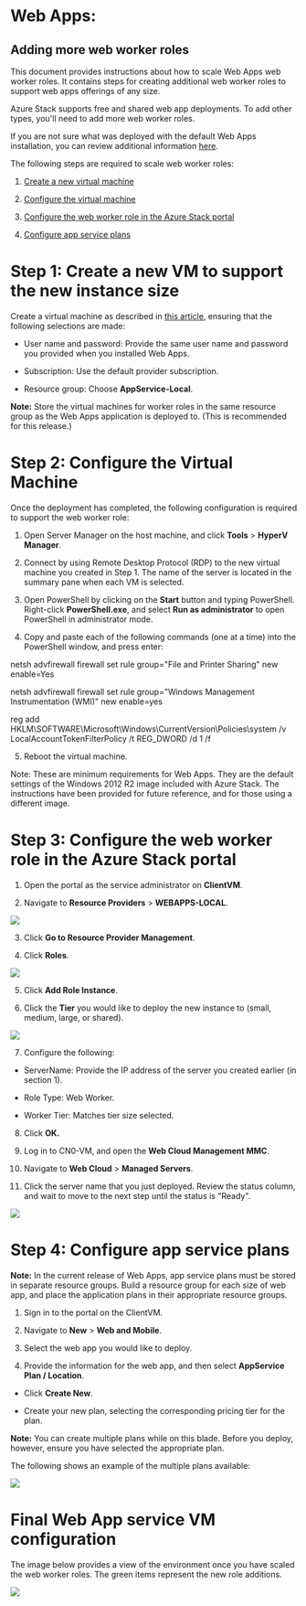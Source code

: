 <properties
	pageTitle="Azure Stack Adding more Web Worker Roles | Microsoft Azure"
	description="Detailed guidance for scaling Azure Stack Web App"
	services="azure-stack"
	documentationCenter=""
	authors="kathm"
	manager="slinehan"
	editor=""/>

<tags
	ms.service="azure-stack"
	ms.workload="app-service"
	ms.tgt_pltfrm="na"
	ms.devlang="na"
	ms.topic="article"
	ms.date="08/09/2016"
	ms.author="kathm"/>

#    Web Apps:

##  Adding more web worker roles

This document provides instructions about how to scale Web Apps web worker roles. It contains steps for creating additional web worker roles to support web apps offerings of any size.

Azure Stack supports free and shared web app deployments. To add other types, you'll need to add more web worker roles.

If you are not sure what was deployed with the default Web Apps installation, you can review additional information [here](/azure-stack-webapps-overview.md).

The following steps are required to scale web worker roles:

1.  [Create a new virtual machine](#step-1-create-a-new-vm-to-support-the-new-instance-size)

2.  [Configure the virtual machine](#step-2-configure-the-virtual-machine)

3.  [Configure the web worker role in the Azure Stack portal](#step-3-configure-the-web-worker-role-in-the-azure-stack-portal)

4.  [Configure app service plans](#step-4-configure-app-service-plans)

Step 1: Create a new VM to support the new instance size
========================================================

Create a virtual machine as described in [this article](azure-stack-webapps-overview.md),
ensuring that the following selections are made:

-   User name and password: Provide the same user name and password you provided when you installed Web Apps.

-   Subscription: Use the default provider subscription.

-   Resource group: Choose **AppService-Local**.

**Note:** Store the virtual machines for worker roles in the same resource group as the Web Apps application is deployed to. (This is
recommended for this release.)

Step 2: Configure the Virtual Machine
=====================================

Once the deployment has completed, the following configuration is required to support the web worker role:

1.  Open Server Manager on the host machine, and click **Tools** &gt; **HyperV Manager**.

2.  Connect by using Remote Desktop Protocol (RDP) to the new virtual machine you created in Step 1. The name of the server is located in
    the summary pane when each VM is selected.

3.  Open PowerShell by clicking on the **Start** button and typing PowerShell. Right-click **PowerShell.exe**, and select **Run
    as administrator** to open PowerShell in administrator mode.

4.  Copy and paste each of the following commands (one at a time) into the PowerShell window, and press enter:

 netsh advfirewall firewall set rule group="File and Printer Sharing" new enable=Yes

 netsh advfirewall firewall set rule group="Windows Management Instrumentation (WMI)" new enable=yes

reg add HKLM\\SOFTWARE\\Microsoft\\Windows\\CurrentVersion\\Policies\\system /v LocalAccountTokenFilterPolicy /t REG\_DWORD /d 1 /f

5.  Reboot the virtual machine.

 Note: These are minimum requirements for Web Apps. They are the default settings of the Windows 2012 R2 image included with Azure Stack. The instructions have been provided for future reference, and for those using a different image.

Step 3: Configure the web worker role in the Azure Stack portal
===============================================================
 

1.  Open the portal as the service administrator on **ClientVM**.

2.  Navigate to **Resource Providers** &gt; **WEBAPPS-LOCAL**.

 ![](media/azure-stack-webapp-add-worker-roles/WebApp-ResourceMgmt.png)

3.  Click **Go to Resource Provider Management**.

4.  Click **Roles**.

![](media/azure-stack-webapp-add-worker-roles/WebApp-Roles.png)

5.  Click **Add Role Instance**.

6.  Click the **Tier** you would like to deploy the new instance to (small, medium, large, or shared).

![](media/azure-stack-webapp-add-worker-roles/WebApp-Tiers.png)

7.  Configure the following:

-   ServerName: Provide the IP address of the server you created earlier (in section 1).

-   Role Type: Web Worker.

-   Worker Tier: Matches tier size selected.

8.  Click **OK.**

9.  Log in to CN0-VM, and open the **Web Cloud Management MMC**.

10.  Navigate to **Web Cloud** &gt; **Managed Servers**.

11.  Click the server name that you just deployed. Review the status column, and wait to move to the next step until the status
    is "Ready".

 ![](media/azure-stack-webapp-add-worker-roles/webappmgmtconsole.png)

Step 4: Configure app service plans
===================================

**Note:** In the current release of Web Apps, app service plans must be stored in separate resource groups. Build a resource group for each size of web app, and place the application plans in their appropriate resource groups.

1.  Sign in to the portal on the ClientVM.

2.  Navigate to **New** &gt; **Web and Mobile**.

3.  Select the web app you would like to deploy.

4.  Provide the information for the web app, and then select **AppService Plan / Location**.

-   Click **Create New**.

-   Create your new plan, selecting the corresponding pricing tier for the plan.

**Note:** You can create multiple plans while on this blade. Before you deploy, however, ensure you have selected the appropriate plan.

The following shows an example of the multiple plans available:

 ![](media/azure-stack-webapp-add-worker-roles/WebApp-Plans.png)

Final Web App service VM configuration
======================================

The image below provides a view of the environment once you have scaled the web worker roles. The green items represent the new role additions.

 ![](media/azure-stack-webapp-add-worker-roles/WebAppsWWRoles.png)
